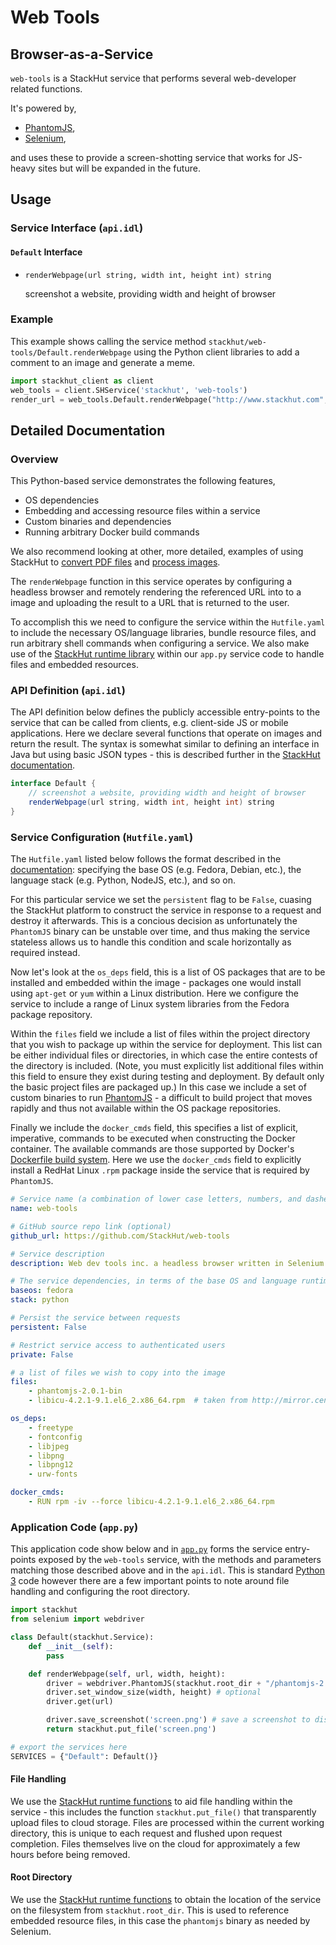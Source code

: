 # Web Tools
## Browser-as-a-Service

``web-tools`` is a StackHut service that performs several web-developer related functions. 

It's powered by,

* [PhantomJS](http://phantomjs.org/),
* [Selenium](http://www.seleniumhq.org/),

and uses these to provide a screen-shotting service that works for JS-heavy sites but will be expanded in the future. 


## Usage

### Service Interface (`api.idl`)

#### `Default` Interface

* `renderWebpage(url string, width int, height int) string`
    
    screenshot a website, providing width and height of browser


### Example

This example shows calling the service method `stackhut/web-tools/Default.renderWebpage` using the Python client libraries to add a comment to an image and generate a meme.

```python
import stackhut_client as client
web_tools = client.SHService('stackhut', 'web-tools')
render_url = web_tools.Default.renderWebpage("http://www.stackhut.com", 1024, 768)
```

## Detailed Documentation

### Overview

This Python-based service demonstrates the following features,

* OS dependencies
* Embedding and accessing resource files within a service
* Custom binaries and dependencies
* Running arbitrary Docker build commands

We also recommend looking at other, more detailed, examples of using StackHut to [convert PDF files](https://github.com/StackHut/pdf-tools) and [process images](https://github.com/StackHut/image-process).

The `renderWebpage` function in this service operates by configuring a headless browser and remotely rendering the referenced URL into to a image and uploading the result to a URL that is returned to the user.

To accomplish this we need to configure the service within the `Hutfile.yaml` to include the necessary OS/language libraries, bundle resource files, and run arbitrary shell commands when configuring a service. We also make use of the [StackHut runtime library](http://stackhut.readthedocs.org/en/latest/creating_service/service_runtime.html) within our `app.py` service code to handle files and embedded resources.


### API Definition (`api.idl`)

The API definition below defines the publicly accessible entry-points to the service that can be called from clients, e.g. client-side JS or mobile applications. Here we declare several functions that operate on images and return the result. 
The syntax is somewhat similar to defining an interface in Java but using basic JSON types - this is described further in the [StackHut documentation](http://stackhut.readthedocs.org/en/latest/creating_service/app_structure.html#interface-definition-api-idl).


```java
interface Default {
    // screenshot a website, providing width and height of browser
    renderWebpage(url string, width int, height int) string
}
```


### Service Configuration (`Hutfile.yaml`)

The `Hutfile.yaml` listed below follows the format described in the [documentation](http://stackhut.readthedocs.org/en/latest/creating_service/service_structure.html#hutfile): specifying the base OS (e.g. Fedora, Debian, etc.), the language stack (e.g. Python, NodeJS, etc.), and so on. 

For this particular service we set the `persistent` flag to be `False`, cuasing the StackHut platform to construct the service in response to a request and destroy it afterwards. This is a concious decision as unfortunately the `PhantomJS` binary can be unstable over time, and thus making the service stateless allows us to handle this condition and scale horizontally as required instead.

Now let's look at the `os_deps` field, this is a list of OS packages that are to be installed and embedded within the image - packages one would install using `apt-get` or `yum` within a Linux distribution. 
Here we configure the service to include a range of Linux system libraries from the Fedora package repository.

Within the `files` field we include a list of files within the project directory that you wish to package up within the service for deployment.
This list can be either individual files or directories, in which case the entire contests of the directory is included. (Note, you must explicitly list additional files within this field to ensure they exist during testing and deployment. By default only the basic project files are packaged up.)
In this case we include a set of custom binaries to run [PhantomJS](http://phantomjs.org/) - a difficult to build project that moves rapidly and thus not available within the OS package repositories.

Finally we include the `docker_cmds` field, this specifies a list of explicit, imperative, commands to be executed when constructing the Docker container. The available commands are those supported by Docker's [Dockerfile build system](https://docs.docker.com/reference/builder/). Here we use the `docker_cmds` field to explicitly install a RedHat Linux `.rpm` package inside the service that is required by `PhantomJS`.


```yaml
# Service name (a combination of lower case letters, numbers, and dashes)
name: web-tools

# GitHub source repo link (optional)
github_url: https://github.com/StackHut/web-tools

# Service description
description: Web dev tools inc. a headless browser written in Selenium

# The service dependencies, in terms of the base OS and language runtime
baseos: fedora
stack: python

# Persist the service between requests
persistent: False

# Restrict service access to authenticated users
private: False

# a list of files we wish to copy into the image
files:
    - phantomjs-2.0.1-bin
    - libicu-4.2.1-9.1.el6_2.x86_64.rpm  # taken from http://mirror.centos.org/centos/6/os/x86_64/Packages/libicu-4.2.1-9.1.el6_2.x86_64.rpm

os_deps:
    - freetype
    - fontconfig
    - libjpeg
    - libpng
    - libpng12
    - urw-fonts

docker_cmds:
    - RUN rpm -iv --force libicu-4.2.1-9.1.el6_2.x86_64.rpm
```

### Application Code (`app.py`) 

This application code show below and in [`app.py`](https://github.com/StackHut/web-tools/blob/master/app.py) forms the service entry-points exposed by the `web-tools` service, with the methods and parameters matching those described above and in the `api.idl`.
This is standard [Python 3](http://www.python.org) code however there are a few important points to note around file handling and configuring the root directory.

```python
import stackhut
from selenium import webdriver

class Default(stackhut.Service):
    def __init__(self):
        pass

    def renderWebpage(self, url, width, height):
        driver = webdriver.PhantomJS(stackhut.root_dir + "/phantomjs-2.0.1-bin") # or add to your PATH
        driver.set_window_size(width, height) # optional
        driver.get(url)

        driver.save_screenshot('screen.png') # save a screenshot to disk
        return stackhut.put_file('screen.png')

# export the services here
SERVICES = {"Default": Default()}
```

#### File Handling

We use the [StackHut runtime functions](http://stackhut.readthedocs.org/en/latest/creating_service/service_runtime.html) to aid file handling within the service - this includes the function  `stackhut.put_file()` that transparently upload files to cloud storage. Files are processed within the current working directory, this is unique to each request and flushed upon request completion. Files themselves live on the cloud for approximately a few hours before being removed.

#### Root Directory

We use the [StackHut runtime functions](http://stackhut.readthedocs.org/en/latest/creating_service/service_runtime.html) to obtain the location of the service on the filesystem from `stackhut.root_dir`. This is used to reference embedded resource files, in this case the `phantomjs` binary as needed by Selenium.


